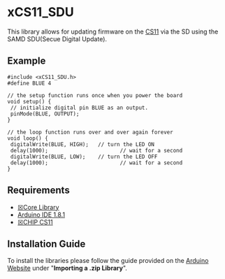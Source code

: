 # xCS11_SDU

This library allows for updating firmware on the [CS11](https://github.com/xinabox/xCS11) via the SD using the SAMD SDU(Secue Digital Update).

## Example
```blocks
#include <xCS11_SDU.h> 
#define BLUE 4

// the setup function runs once when you power the board 
void setup() { 
 // initialize digital pin BLUE as an output. 
 pinMode(BLUE, OUTPUT); 
} 

// the loop function runs over and over again forever 
void loop() { 
 digitalWrite(BLUE, HIGH);   // turn the LED ON
 delay(1000);                       // wait for a second 
 digitalWrite(BLUE, LOW);    // turn the LED OFF
 delay(1000);                       // wait for a second
}
```

## Requirements
  - [☒Core Library](https://github.com/xinabox/xCore)
  - [Arduino IDE 1.8.1](https://www.arduino.cc/en/main/software)
  - [☒CHIP CS11](https://github.com/xinabox/xCS11)
  
## Installation Guide
To install the libraries please follow the guide provided on the [Arduino Website](https://www.arduino.cc/en/Guide/Libraries) under "**Importing a .zip Library**".

